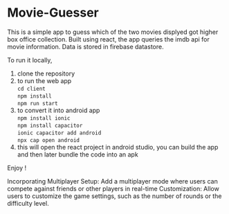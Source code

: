 # Movie-Guesser

This is a simple app to guess which of the two movies displyed got higher box office collection.
Built using react, the app queries the imdb api for movie information. Data is stored in firebase datastore.

To run it locally,
1. clone the repository
2. to run the web app <br>
```cd client``` <br>
```npm install``` <br>
```npm run start``` <br>
3. to convert it into android app <br>
```npm install ionic``` <br> 
```npm install capacitor``` <br>
```ionic capacitor add android``` <br>
```npx cap open android``` <br>
4. this will open the react project in android studio, you can build the app and then later bundle the code into an apk <br>

Enjoy !

Incorporating Multiplayer Setup: Add a multiplayer mode where users can compete against friends or other players in real-time
Customization: Allow users to customize the game settings, such as the number of rounds or the difficulty level.


